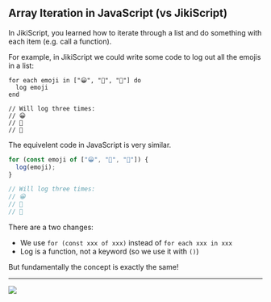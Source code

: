 ## Array Iteration in JavaScript (vs JikiScript)

In JikiScript, you learned how to iterate through a list and do something with each item (e.g. call a function).

For example, in JikiScript we could write some code to log out all the emojis in a list:

```jikiscript
for each emoji in ["😀", "🚀", "🌱"] do
  log emoji
end

// Will log three times:
// 😀
// 🚀
// 🌱
```

The equivelent code in JavaScript is very similar.

```javascript
for (const emoji of ["😀", "🚀", "🌱"]) {
  log(emoji);
}

// Will log three times:
// 😀
// 🚀
// 🌱
```

There are a two changes:

- We use `for (const xxx of xxx)` instead of `for each xxx in xxx`
- Log is a function, not a keyword (so we use it with `()`)

But fundamentally the concept is exactly the same!

---

<img src="https://assets.exercism.org/bootcamp/diagrams/javascript/14.png" class="diagram"/>
